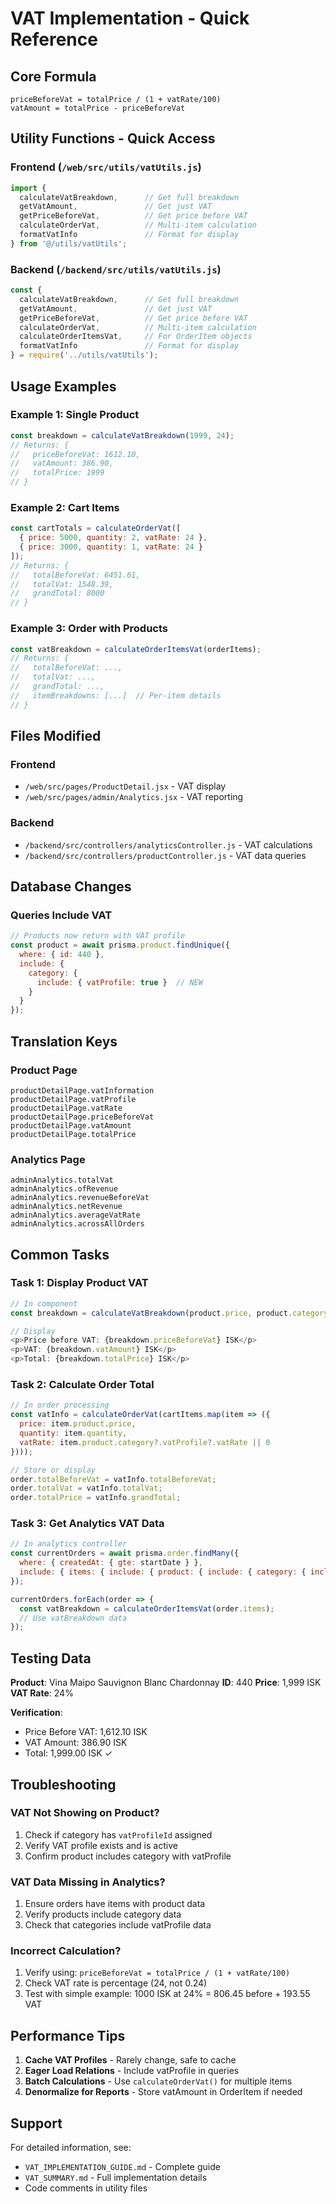 # VAT Implementation - Quick Reference

## Core Formula
```
priceBeforeVat = totalPrice / (1 + vatRate/100)
vatAmount = totalPrice - priceBeforeVat
```

## Utility Functions - Quick Access

### Frontend (`/web/src/utils/vatUtils.js`)
```javascript
import {
  calculateVatBreakdown,      // Get full breakdown
  getVatAmount,               // Get just VAT
  getPriceBeforeVat,          // Get price before VAT
  calculateOrderVat,          // Multi-item calculation
  formatVatInfo               // Format for display
} from '@/utils/vatUtils';
```

### Backend (`/backend/src/utils/vatUtils.js`)
```javascript
const {
  calculateVatBreakdown,      // Get full breakdown
  getVatAmount,               // Get just VAT
  getPriceBeforeVat,          // Get price before VAT
  calculateOrderVat,          // Multi-item calculation
  calculateOrderItemsVat,     // For OrderItem objects
  formatVatInfo               // Format for display
} = require('../utils/vatUtils');
```

## Usage Examples

### Example 1: Single Product
```javascript
const breakdown = calculateVatBreakdown(1999, 24);
// Returns: {
//   priceBeforeVat: 1612.10,
//   vatAmount: 386.90,
//   totalPrice: 1999
// }
```

### Example 2: Cart Items
```javascript
const cartTotals = calculateOrderVat([
  { price: 5000, quantity: 2, vatRate: 24 },
  { price: 3000, quantity: 1, vatRate: 24 }
]);
// Returns: {
//   totalBeforeVat: 6451.61,
//   totalVat: 1548.39,
//   grandTotal: 8000
// }
```

### Example 3: Order with Products
```javascript
const vatBreakdown = calculateOrderItemsVat(orderItems);
// Returns: {
//   totalBeforeVat: ...,
//   totalVat: ...,
//   grandTotal: ...,
//   itemBreakdowns: [...]  // Per-item details
// }
```

## Files Modified

### Frontend
- `/web/src/pages/ProductDetail.jsx` - VAT display
- `/web/src/pages/admin/Analytics.jsx` - VAT reporting

### Backend
- `/backend/src/controllers/analyticsController.js` - VAT calculations
- `/backend/src/controllers/productController.js` - VAT data queries

## Database Changes

### Queries Include VAT
```javascript
// Products now return with VAT profile
const product = await prisma.product.findUnique({
  where: { id: 440 },
  include: {
    category: {
      include: { vatProfile: true }  // NEW
    }
  }
});
```

## Translation Keys

### Product Page
```
productDetailPage.vatInformation
productDetailPage.vatProfile
productDetailPage.vatRate
productDetailPage.priceBeforeVat
productDetailPage.vatAmount
productDetailPage.totalPrice
```

### Analytics Page
```
adminAnalytics.totalVat
adminAnalytics.ofRevenue
adminAnalytics.revenueBeforeVat
adminAnalytics.netRevenue
adminAnalytics.averageVatRate
adminAnalytics.acrossAllOrders
```

## Common Tasks

### Task 1: Display Product VAT
```javascript
// In component
const breakdown = calculateVatBreakdown(product.price, product.category?.vatProfile?.vatRate);

// Display
<p>Price before VAT: {breakdown.priceBeforeVat} ISK</p>
<p>VAT: {breakdown.vatAmount} ISK</p>
<p>Total: {breakdown.totalPrice} ISK</p>
```

### Task 2: Calculate Order Total
```javascript
// In order processing
const vatInfo = calculateOrderVat(cartItems.map(item => ({
  price: item.product.price,
  quantity: item.quantity,
  vatRate: item.product.category?.vatProfile?.vatRate || 0
})));

// Store or display
order.totalBeforeVat = vatInfo.totalBeforeVat;
order.totalVat = vatInfo.totalVat;
order.totalPrice = vatInfo.grandTotal;
```

### Task 3: Get Analytics VAT Data
```javascript
// In analytics controller
const currentOrders = await prisma.order.findMany({
  where: { createdAt: { gte: startDate } },
  include: { items: { include: { product: { include: { category: { include: { vatProfile: true } } } } } } }
});

currentOrders.forEach(order => {
  const vatBreakdown = calculateOrderItemsVat(order.items);
  // Use vatBreakdown data
});
```

## Testing Data

**Product**: Vina Maipo Sauvignon Blanc Chardonnay
**ID**: 440
**Price**: 1,999 ISK
**VAT Rate**: 24%

**Verification**:
- Price Before VAT: 1,612.10 ISK
- VAT Amount: 386.90 ISK
- Total: 1,999.00 ISK ✓

## Troubleshooting

### VAT Not Showing on Product?
1. Check if category has `vatProfileId` assigned
2. Verify VAT profile exists and is active
3. Confirm product includes category with vatProfile

### VAT Data Missing in Analytics?
1. Ensure orders have items with product data
2. Verify products include category data
3. Check that categories include vatProfile data

### Incorrect Calculation?
1. Verify using: `priceBeforeVat = totalPrice / (1 + vatRate/100)`
2. Check VAT rate is percentage (24, not 0.24)
3. Test with simple example: 1000 ISK at 24% = 806.45 before + 193.55 VAT

## Performance Tips

1. **Cache VAT Profiles** - Rarely change, safe to cache
2. **Eager Load Relations** - Include vatProfile in queries
3. **Batch Calculations** - Use `calculateOrderVat()` for multiple items
4. **Denormalize for Reports** - Store vatAmount in OrderItem if needed

## Support

For detailed information, see:
- `VAT_IMPLEMENTATION_GUIDE.md` - Complete guide
- `VAT_SUMMARY.md` - Full implementation details
- Code comments in utility files
